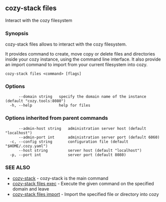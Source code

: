 ## cozy-stack files

Interact with the cozy filesystem

### Synopsis


cozy-stack files allows to interact with the cozy filesystem.

It provides command to create, move copy or delete files and
directories inside your cozy instance, using the command line
interface. It also provide an import command to import from your
current filesystem into cozy.


```
cozy-stack files <command> [flags]
```

### Options

```
      --domain string   specify the domain name of the instance (default "cozy.tools:8080")
  -h, --help            help for files
```

### Options inherited from parent commands

```
      --admin-host string   administration server host (default "localhost")
      --admin-port int      administration server port (default 6060)
  -c, --config string       configuration file (default "$HOME/.cozy.yaml")
      --host string         server host (default "localhost")
  -p, --port int            server port (default 8080)
```

### SEE ALSO

* [cozy-stack](cozy-stack.md)	 - cozy-stack is the main command
* [cozy-stack files exec](cozy-stack_files_exec.md)	 - Execute the given command on the specified domain and leave
* [cozy-stack files import](cozy-stack_files_import.md)	 - Import the specified file or directory into cozy

